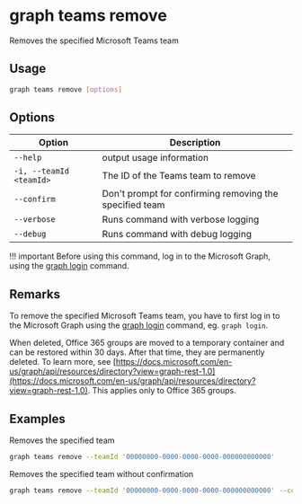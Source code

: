 # graph teams remove

Removes the specified Microsoft Teams team

## Usage

```sh
graph teams remove [options]
```

## Options

Option|Description
------|-----------
`--help`|output usage information
`-i, --teamId <teamId>`|The ID of the Teams team to remove
`--confirm`|Don't prompt for confirming removing the specified team
`--verbose`|Runs command with verbose logging
`--debug`|Runs command with debug logging

!!! important
    Before using this command, log in to the Microsoft Graph, using the [graph login](../login.md) command.

## Remarks

To remove the specified Microsoft Teams team, you have to first log in to the Microsoft Graph using the [graph login](../login.md) command, eg. `graph login`.

When deleted, Office 365 groups are moved to a temporary container and can be restored within 30 days. 
After that time, they are permanently deleted. 
To learn more, see [https://docs.microsoft.com/en-us/graph/api/resources/directory?view=graph-rest-1.0](https://docs.microsoft.com/en-us/graph/api/resources/directory?view=graph-rest-1.0). 
This applies only to Office 365 groups.

## Examples

Removes the specified team

```sh
graph teams remove --teamId '00000000-0000-0000-0000-000000000000'
```

Removes the specified team without confirmation

```sh
graph teams remove --teamId '00000000-0000-0000-0000-000000000000' --confirm
```